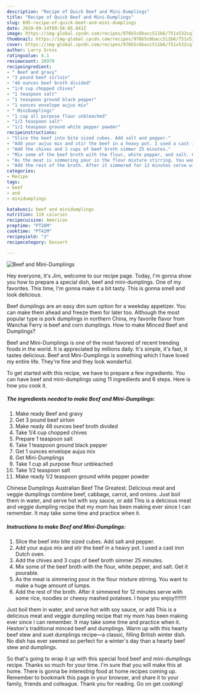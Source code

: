 ```yaml
---
description: "Recipe of Quick Beef and Mini-Dumplings"
title: "Recipe of Quick Beef and Mini-Dumplings"
slug: 695-recipe-of-quick-beef-and-mini-dumplings
date: 2020-09-14T09:56:05.841Z
image: https://img-global.cpcdn.com/recipes/976b5c6bacc511b6/751x532cq70/beef-and-mini-dumplings-recipe-main-photo.jpg
thumbnail: https://img-global.cpcdn.com/recipes/976b5c6bacc511b6/751x532cq70/beef-and-mini-dumplings-recipe-main-photo.jpg
cover: https://img-global.cpcdn.com/recipes/976b5c6bacc511b6/751x532cq70/beef-and-mini-dumplings-recipe-main-photo.jpg
author: Larry Gross
ratingvalue: 4.1
reviewcount: 26970
recipeingredient:
- " Beef and gravy"
- "3 pound beef sirloin"
- "48 ounces beef broth divided"
- "1/4 cup chopped chives"
- "1 teaspoon salt"
- "1 teaspoon ground black pepper"
- "1 ounces envelope aujus mix"
- " MiniDumplings"
- "1 cup all purpose flour unbleached"
- "1/2 teaspoon salt"
- "1/2 teaspoon ground white pepper powder"
recipeinstructions:
- "Slice the beef into bite sized cubes. Add salt and pepper."
- "Add your aujus mix and stir the beef in a heavy pot. I used a cast iron Dutch oven."
- "Add the chives and 3 cups of beef broth simmer 25 minutes."
- "Mix some of the beef broth with the flour, white pepper, and salt. Get it pourable."
- "As the meat is simmering pour in the flour mixture stirring. You want to make a huge amount of lumps."
- "Add the rest of the broth. After it simmered for 12 minutes serve with some rice, noodles or cheesy mashed potatoes. I hope you enjoy!!!!!!!!"
categories:
- Recipe
tags:
- beef
- and
- minidumplings

katakunci: beef and minidumplings 
nutrition: 119 calories
recipecuisine: American
preptime: "PT26M"
cooktime: "PT42M"
recipeyield: "2"
recipecategory: Dessert

---
```



![Beef and Mini-Dumplings](https://img-global.cpcdn.com/recipes/976b5c6bacc511b6/751x532cq70/beef-and-mini-dumplings-recipe-main-photo.jpg)

Hey everyone, it's Jim, welcome to our recipe page. Today, I'm gonna show you how to prepare a special dish, beef and mini-dumplings. One of my favorites. This time, I'm gonna make it a bit tasty. This is gonna smell and look delicious.

Beef dumplings are an easy dim sum option for a weekday appetizer. You can make them ahead and freeze them for later too. Although the most popular type is pork dumplings in northern China, my favorite flavor from Wanchai Ferry is beef and corn dumplings. How to make Minced Beef and Dumplings?

Beef and Mini-Dumplings is one of the most favored of recent trending foods in the world. It is appreciated by millions daily. It's simple, it's fast, it tastes delicious. Beef and Mini-Dumplings is something which I have loved my entire life. They're fine and they look wonderful.


To get started with this recipe, we have to prepare a few ingredients. You can have beef and mini-dumplings using 11 ingredients and 6 steps. Here is how you cook it.

<!--inarticleads1-->

##### The ingredients needed to make Beef and Mini-Dumplings:

1. Make ready  Beef and gravy
1. Get 3 pound beef sirloin
1. Make ready 48 ounces beef broth divided
1. Take 1/4 cup chopped chives
1. Prepare 1 teaspoon salt
1. Take 1 teaspoon ground black pepper
1. Get 1 ounces envelope aujus mix
1. Get  Mini-Dumplings
1. Take 1 cup all purpose flour unbleached
1. Take 1/2 teaspoon salt
1. Make ready 1/2 teaspoon ground white pepper powder


Chinese Dumplings Australian Beef The Greatest. Delicious meat and veggie dumplings combine beef, cabbage, carrot, and onions. Just boil them in water, and serve hot with soy sauce, or add This is a delicious meat and veggie dumpling recipe that my mom has been making ever since I can remember. It may take some time and practice when it. 

<!--inarticleads2-->

##### Instructions to make Beef and Mini-Dumplings:

1. Slice the beef into bite sized cubes. Add salt and pepper.
1. Add your aujus mix and stir the beef in a heavy pot. I used a cast iron Dutch oven.
1. Add the chives and 3 cups of beef broth simmer 25 minutes.
1. Mix some of the beef broth with the flour, white pepper, and salt. Get it pourable.
1. As the meat is simmering pour in the flour mixture stirring. You want to make a huge amount of lumps.
1. Add the rest of the broth. After it simmered for 12 minutes serve with some rice, noodles or cheesy mashed potatoes. I hope you enjoy!!!!!!!!


Just boil them in water, and serve hot with soy sauce, or add This is a delicious meat and veggie dumpling recipe that my mom has been making ever since I can remember. It may take some time and practice when it. Heston&#39;s traditional minced beef and dumplings. Warm up with this hearty beef stew and suet dumplings recipe—a classic, filling British winter dish. No dish has ever seemed so perfect for a winter&#39;s day than a hearty beef stew and dumplings. 

So that's going to wrap it up with this special food beef and mini-dumplings recipe. Thanks so much for your time. I'm sure that you will make this at home. There is gonna be interesting food at home recipes coming up. Remember to bookmark this page in your browser, and share it to your family, friends and colleague. Thank you for reading. Go on get cooking!
